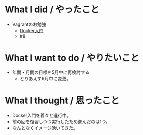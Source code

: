# What I did / やったこと
- Vagrantのお勉強
  - [Docker入門](http://dotinstall.com/lessons/basic_docker)
  - #8

# What I want to do / やりたいこと
- 年間・月間の目標を5月中に再検討する
  - とりあえず6月中に変更。

# What I thought / 思ったこと
- Docker入門を着々と進行中。
- 前の回を復習しつつ実行したため進んだのは1つ。
- なんとなくイメージ湧いてきた。
